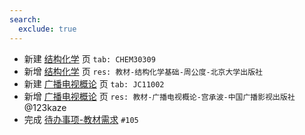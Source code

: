 ```yaml
---
search:
  exclude: true
---
```


- 新建 [结构化学](../../../../course/结构化学.md) 页 `tab: CHEM30309`
- 新增 [结构化学](../../../../course/结构化学.md) 页 `res: 教材-结构化学基础-周公度-北京大学出版社`
- 新建 [广播电视概论](../../../../course/广播电视概论.md) 页 `tab: JC11002`
- 新增 [广播电视概论](../../../../course/广播电视概论.md) 页 `res: 教材-广播电视概论-宫承波-中国广播影视出版社` @123kaze
- 完成 [待办事项-教材需求](../../../待办事项/textbook.md) `#105`

